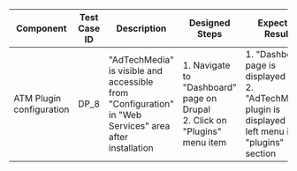 Component |	Test Case ID |	Description |	Designed Steps |	Expected Result |	Created By |	Last Updated |
 --- | --- | --- | --- | --- | --- | --- |
 ATM Plugin configuration | DP_8 | "AdTechMedia" is visible and accessible from "Configuration" in "Web Services" area after installation  | 1. Navigate to "Dashboard" page on Drupal <br> 2. Click on "Plugins" menu item  | 1. "Dashboard" page is displayed <br> 2. "AdTechMedia" plugin is displayed on left menu in "plugins" section | Alexandr Vozicov | 31.05.2017
